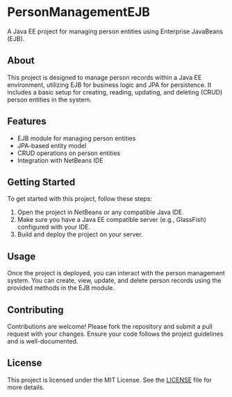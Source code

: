 <h1>PersonManagementEJB</h1>

<p>A Java EE project for managing person entities using Enterprise JavaBeans (EJB).</p>



<h2 id="about">About</h2>
<p>This project is designed to manage person records within a Java EE environment, utilizing EJB for business logic and JPA for persistence. It includes a basic setup for creating, reading, updating, and deleting (CRUD) person entities in the system.</p>

<h2 id="features">Features</h2>
<ul>
  <li>EJB module for managing person entities</li>
  <li>JPA-based entity model</li>
  <li>CRUD operations on person entities</li>
  <li>Integration with NetBeans IDE</li>
</ul>

<h2 id="getting-started">Getting Started</h2>
<p>To get started with this project, follow these steps:</p>
<ol>
  <li>Open the project in NetBeans or any compatible Java IDE.</li>
  <li>Make sure you have a Java EE compatible server (e.g., GlassFish) configured with your IDE.</li>
  <li>Build and deploy the project on your server.</li>
</ol>

<h2 id="usage">Usage</h2>
<p>Once the project is deployed, you can interact with the person management system. You can create, view, update, and delete person records using the provided methods in the EJB module.</p>

<h2 id="contributing">Contributing</h2>
<p>Contributions are welcome! Please fork the repository and submit a pull request with your changes. Ensure your code follows the project guidelines and is well-documented.</p>

<h2 id="license">License</h2>
<p>This project is licensed under the MIT License. See the <a href="LICENSE">LICENSE</a> file for more details.</p>
